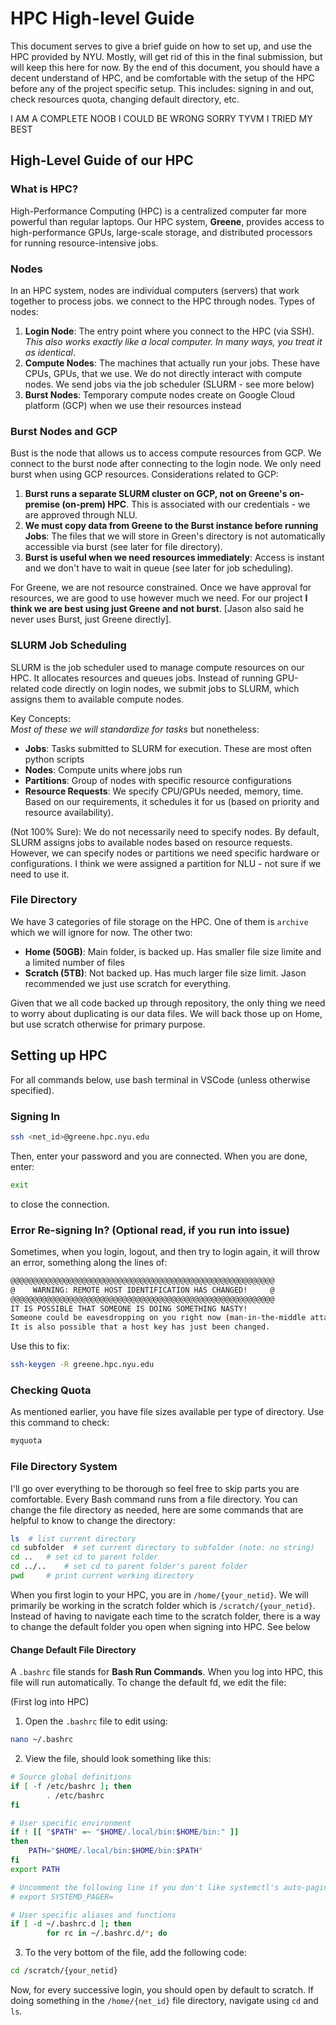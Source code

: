 
# HPC High-level Guide

This document serves to give a brief guide on how to set up, and use the HPC provided by NYU. Mostly, will get rid of this in the final submission, but will keep this here for now.
By the end of this document, you should have a decent understand of HPC, and be comfortable with the setup of the HPC before any of the project specific setup. This includes: signing in and out, check resources quota, changing default directory, etc.

I AM A COMPLETE NOOB I COULD BE WRONG SORRY TYVM I TRIED MY BEST


## High-Level Guide of our HPC

### What is HPC?

High-Performance Computing (HPC) is a centralized computer far more powerful than regular laptops. Our HPC system, **Greene**, provides access to high-performance GPUs, large-scale storage, and distributed processors for running resource-intensive jobs.


### Nodes

In an HPC system, nodes are individual computers (servers) that work together to process jobs. we connect to the HPC through nodes. Types of nodes:

1. **Login Node**: The entry point where you connect to the HPC (via SSH). *This also works exactly like a local computer. In many ways, you treat it as identical*.
2. **Compute Nodes**: The machines that actually run your jobs. These have CPUs, GPUs, that we use. We do not directly interact with compute nodes. We send jobs via the job scheduler (SLURM - see more below)
3. **Burst Nodes**: Temporary compute nodes create on Google Cloud platform (GCP) when we use their resources instead


### Burst Nodes and GCP

Bust is the node that allows us to access compute resources from GCP. We connect to the burst node after connecting to the login node. We only need burst when using GCP resources. Considerations related to GCP:

1. **Burst runs a separate SLURM cluster on GCP, not on Greene's on-premise (on-prem) HPC**. This is associated with our credentials - we are approved through NLU.
2. **We must copy data from Greene to the Burst instance before running Jobs**: The files that we will store in Green's directory is not automatically accessible via burst (see later for file directory).
3. **Burst is useful when we need resources immediately**: Access is instant and we don't have to wait in queue (see later for job scheduling).

For Greene, we are not resource constrained. Once we have approval for resources, we are good to use however much we need. For our project **I think we are best using just Greene and not burst**. [Jason also said he never uses Burst, just Greene directly].


### SLURM Job Scheduling

SLURM is the job scheduler used to manage compute resources on our HPC. It allocates resources and queues jobs. Instead of running GPU-related code directly on login nodes, we submit jobs to SLURM, which assigns them to available compute nodes.

Key Concepts:<br>
*Most of these we will standardize for tasks* but nonetheless:
- **Jobs**: Tasks submitted to SLURM for execution. These are most often python scripts
- **Nodes**: Compute units where jobs run
- **Partitions**: Group of nodes with specific resource configurations
- **Resource Requests**: We specify CPU/GPUs needed, memory, time. Based on our requirements, it schedules it for us (based on priority and resource availability).

(Not 100% Sure): We do not necessarily need to specify nodes. By default, SLURM assigns jobs to available nodes based on resource requests. However, we can specify nodes or partitions we need specific hardware or configurations. I think we were assigned a partition for NLU - not sure if we need to use it.

### File Directory

We have 3 categories of file storage on the HPC. One of them is `archive` which we will ignore for now. The other two:
- **Home (50GB)**: Main folder, is backed up. Has smaller file size limite and a limited number of files
- **Scratch (5TB)**: Not backed up. Has much larger file size limit. Jason recommended we just use scratch for everything.

Given that we all code backed up through repository, the only thing we need to worry about duplicating is our data files. We will back those up on Home, but use scratch otherwise for primary purpose.


## Setting up HPC

For all commands below, use bash terminal in VSCode (unless otherwise specified).

### Signing In

```bash
ssh <net_id>@greene.hpc.nyu.edu
```

Then, enter your password and you are connected. When you are done, enter:

```bash
exit
```
to close the connection.

### Error Re-signing In? (Optional read, if you run into issue)
Sometimes, when you login, logout, and then try to login again, it will throw an error, something along the lines of:

```bash
@@@@@@@@@@@@@@@@@@@@@@@@@@@@@@@@@@@@@@@@@@@@@@@@@@@@@@@@@@@
@    WARNING: REMOTE HOST IDENTIFICATION HAS CHANGED!     @
@@@@@@@@@@@@@@@@@@@@@@@@@@@@@@@@@@@@@@@@@@@@@@@@@@@@@@@@@@@
IT IS POSSIBLE THAT SOMEONE IS DOING SOMETHING NASTY!
Someone could be eavesdropping on you right now (man-in-the-middle attack)!
It is also possible that a host key has just been changed.
```

Use this to fix:

```bash
ssh-keygen -R greene.hpc.nyu.edu
```

### Checking Quota

As mentioned earlier, you have file sizes available per type of directory. Use this command to check:

```bash
myquota
```

### File Directory System

I'll go over everything to be thorough so feel free to skip parts you are comfortable.
Every Bash command runs from a file directory. You can change the file directory as needed, here are some commands that are helpful to know to change the directory:

```bash
ls  # list current directory
cd subfolder  # set current directory to subfolder (note: no string)
cd ..   # set cd to parent folder
cd ../..    # set cd to parent folder's parent folder
pwd     # print current working directory
```

When you first login to your HPC, you are in `/home/{your_netid}`. We will primarily be working in the scratch folder which is `/scratch/{your_netid}`. Instead of having to navigate each time to the scratch folder, there is a way to change the default folder you open when signing into HPC. See below

#### Change Default File Directory

A `.bashrc` file stands for **Bash Run Commands**. When you log into HPC, this file will run automatically.  To change the default fd, we edit the file:

(First log into HPC)

1. Open the `.bashrc` file to edit using:

```bash
nano ~/.bashrc
```

2. View the file, should look something like this:

```bash
# Source global definitions
if [ -f /etc/bashrc ]; then
        . /etc/bashrc
fi

# User specific environment
if ! [[ "$PATH" =~ "$HOME/.local/bin:$HOME/bin:" ]]
then
    PATH="$HOME/.local/bin:$HOME/bin:$PATH"
fi
export PATH

# Uncomment the following line if you don't like systemctl's auto-paging feature:
# export SYSTEMD_PAGER=

# User specific aliases and functions
if [ -d ~/.bashrc.d ]; then
        for rc in ~/.bashrc.d/*; do
```

3. To the very bottom of the file, add the following code:

```bash
cd /scratch/{your_netid}
```

Now, for every successive login, you should open by default to scratch. If doing something in the `/home/{net_id}` file directory, navigate using `cd` and `ls`.










